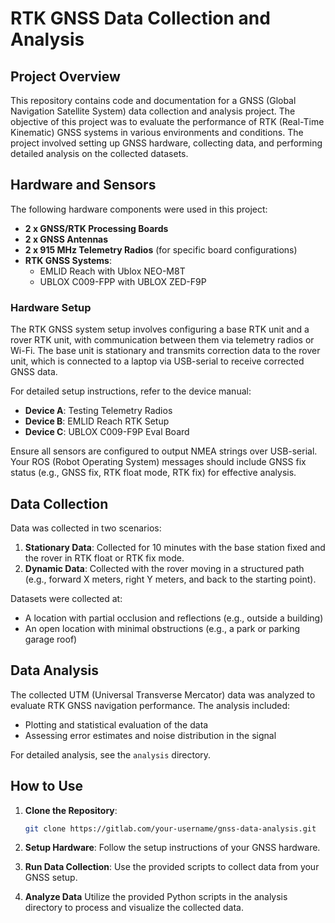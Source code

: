 # RTK GNSS Data Collection and Analysis

## Project Overview

This repository contains code and documentation for a GNSS (Global Navigation Satellite System) data collection and analysis project. The objective of this project was to evaluate the performance of RTK (Real-Time Kinematic) GNSS systems in various environments and conditions. The project involved setting up GNSS hardware, collecting data, and performing detailed analysis on the collected datasets.

## Hardware and Sensors

The following hardware components were used in this project:

- **2 x GNSS/RTK Processing Boards**
- **2 x GNSS Antennas**
- **2 x 915 MHz Telemetry Radios** (for specific board configurations)
- **RTK GNSS Systems**:
  - EMLID Reach with Ublox NEO-M8T
  - UBLOX C009-FPP with UBLOX ZED-F9P

### Hardware Setup

The RTK GNSS system setup involves configuring a base RTK unit and a rover RTK unit, with communication between them via telemetry radios or Wi-Fi. The base unit is stationary and transmits correction data to the rover unit, which is connected to a laptop via USB-serial to receive corrected GNSS data.

For detailed setup instructions, refer to the device manual:

- **Device A**: Testing Telemetry Radios
- **Device B**: EMLID Reach RTK Setup
- **Device C**: UBLOX C009-F9P Eval Board

Ensure all sensors are configured to output NMEA strings over USB-serial. Your ROS (Robot Operating System) messages should include GNSS fix status (e.g., GNSS fix, RTK float mode, RTK fix) for effective analysis.

## Data Collection

Data was collected in two scenarios:

1. **Stationary Data**: Collected for 10 minutes with the base station fixed and the rover in RTK float or RTK fix mode.
2. **Dynamic Data**: Collected with the rover moving in a structured path (e.g., forward X meters, right Y meters, and back to the starting point).

Datasets were collected at:
- A location with partial occlusion and reflections (e.g., outside a building)
- An open location with minimal obstructions (e.g., a park or parking garage roof)

## Data Analysis

The collected UTM (Universal Transverse Mercator) data was analyzed to evaluate RTK GNSS navigation performance. The analysis included:
- Plotting and statistical evaluation of the data
- Assessing error estimates and noise distribution in the signal

For detailed analysis, see the `analysis` directory.

## How to Use

1. **Clone the Repository**: 
   ```bash
   git clone https://gitlab.com/your-username/gnss-data-analysis.git

2. **Setup Hardware**: Follow the setup instructions of your GNSS hardware.

3. **Run Data Collection**: Use the provided scripts to collect data from your GNSS setup.

4. **Analyze Data** Utilize the provided Python scripts in the analysis directory to process and visualize the collected data.